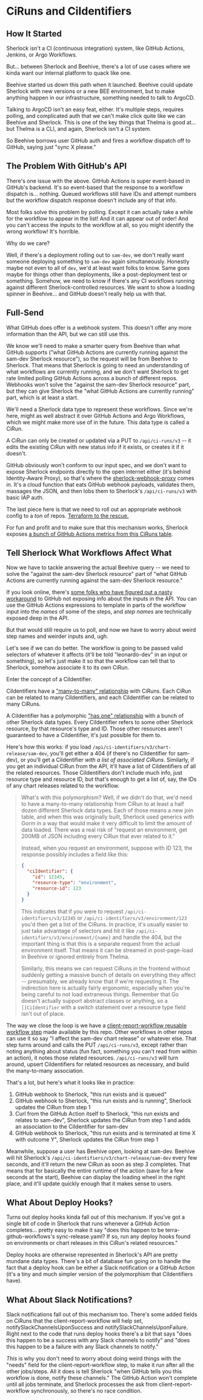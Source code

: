 # CiRuns and CiIdentifiers

## How It Started

Sherlock isn't a CI (continuous integration) system, like GitHub Actions, Jenkins, or Argo Workflows.

But... between Sherlock and Beehive, there's a lot of use cases where we kinda want our internal platform to quack like one.

Beehive started us down this path when it launched. Beehive could update Sherlock with new versions or a new BEE environment, but to make anything happen in our infrastructure, something needed to talk to ArgoCD.

Talking to ArgoCD isn't an easy feat, either. It's multiple steps, requires polling, and complicated auth that we can't make click quite like we can Beehive and Sherlock. This is one of the key things that Thelma is good at... but Thelma is a CLI, and again, Sherlock isn't a CI system.

So Beehive borrows user GitHub auth and fires a workflow dispatch off to GitHub, saying just "sync X please."

## The Problem With GitHub's API

There's one issue with the above. GitHub Actions is super event-based in GitHub's backend. It's _so_ event-based that the response to a workflow dispatch is... nothing. Queued workflows still have IDs and attempt numbers but the workflow dispatch response doesn't include any of that info.

Most folks solve this problem by polling. Except it can actually take a while for the workflow to appear in the list! And it can appear out of order! And you can't access the inputs to the workflow at all, so you might identify the wrong workflow! It's horrible.

Why do we care?

Well, if there's a deployment rolling out to `sam-dev`, we don't really want someone deploying something to `sam-dev` again simultaneously. Honestly maybe not even to all of `dev`, we'd at least want folks to know. Same goes maybe for things other than deployments, like a post-deployment test or something. Somehow, we need to know if there's any CI workflows running against different Sherlock-controlled resources. We want to show a loading spinner in Beehive... and GitHub doesn't really help us with that.

## Full-Send

What GitHub does offer is a webhook system. This doesn't offer any more information than the API, but we can still use this. 

We know we'll need to make a smarter query from Beehive than what GitHub supports ("what GitHub Actions are currently running against the sam-dev Sherlock resource"), so the request will be from Beehive to Sherlock. That means that Sherlock is going to need an understanding of what workflows are currently running, and we don't want Sherlock to get rate limited polling GitHub Actions across a bunch of different repos. Webhooks won't solve the "against the sam-dev Sherlock resource" part, but they can give Sherlock the "what GitHub Actions are currently running" part, which is at least a start.

We'll need a Sherlock data type to represent these workflows. Since we're here, might as well abstract it over GitHub Actions and Argo Workflows, which we might make more use of in the future. This data type is called a CiRun.

A CiRun can only be created or updated via a PUT to `/api/ci-runs/v3` -- it edits the existing CiRun with new status info if it exists, or creates it if it doesn't.

GitHub obviously won't conform to our input spec, and we don't want to expose Sherlock endpoints directly to the open internet either (it's behind Identity-Aware Proxy), so that's where the [sherlock-webhook-proxy](../sherlock-webhook-proxy) comes in. It's a cloud function that eats GitHub webhook payloads, validates them, massages the JSON, and then lobs them to Sherlock's `/api/ci-runs/v3` with basic IAP auth.

The last piece here is that we need to roll out an appropriate webhook config to a _ton_ of repos. [Terraform to the rescue.](https://github.com/broadinstitute/terraform-ap-deployments/blob/master/github/webhook.tf)

For fun and profit and to make sure that this mechanism works, Sherlock exposes [a bunch of GitHub Actions metrics from this CiRuns table](https://grafana.dsp-devops.broadinstitute.org/d/u9zqGE_Vk/github-actions?orgId=1).

## Tell Sherlock What Workflows Affect What

Now we have to tackle answering the actual Beehive query -- we need to solve the "against the sam-dev Sherlock resource" part of "what GitHub Actions are currently running against the sam-dev Sherlock resource."

If you look online, there's [some folks who have figured out a nasty workaround](https://stackoverflow.com/questions/69479400/get-run-id-after-triggering-a-github-workflow-dispatch-event) to GitHub not exposing info about the inputs in the API. You can use the GitHub Actions expressions to template in parts of the workflow input into the _names_ of some of the steps, and _step names_ are technically exposed deep in the API.

But that would still require us to poll, and now we have to worry about weird step names and weirder inputs and, ugh.

Let's see if we can do better. The workflow is going to be passed valid selectors of whatever it affects (it'll be told "leonardo-dev" in an input or something), so let's just make it so that the workflow can tell that to Sherlock, somehow associate it to its own CiRun.

Enter the concept of a CiIdentifier. 

CiIdentifiers have a ["many-to-many" relationship](https://gorm.io/docs/many_to_many.html) with CiRuns. Each CiRun can be related to many CiIdentifiers, and each CiIdentifier can be related to many CiRuns. 

A CiIdentifier has a polymorphic ["has one" relationship](https://gorm.io/docs/has_one.html#Polymorphism-Association) with a bunch of other Sherlock data types. Every CiIdentifier refers to some other Sherlock resource, by that resource's type and ID. Those other resources aren't guaranteed to have a CiIdentifier, it's just possible for them to.

Here's how this works: if you load `/api/ci-identifiers/v3/chart-release/sam-dev`, you'll get either a 404 (if there's no CiIdentifier for sam-dev), or you'll get a CiIdentifier _with a list of associated CiRuns_. Similarly, if you get an individual CiRun from the API, it'll have a list of CiIdentifiers of all the related resources. Those CiIdentifiers don't include much info, just resource type and resource ID, but that's enough to get a list of, say, the IDs of any chart releases related to the workflow.

> What's with this polymorphism? Well, if we didn't do that, we'd need to have a many-to-many relationship from CiRun to at least a half dozen different Sherlock data types. Each of those means a new join table, and when this was originally built, Sherlock used generics with Gorm in a way that would make it very difficult to limit the amount of data loaded. There was a real risk of "request an environment, get 200MB of JSON including every CiRun that ever related to it."
> 
> Instead, when you request an environment, suppose with ID 123, the response possibly includes a field like this:
> ```json
> {
>   "ciIdentifier": {
>     "id": 12345,
>     "resource-type": "environment",
>     "resource-id": 123
>   }
> }
> ```
> 
> This indicates that if you were to request `/api/ci-identifiers/v3/12345` or `/api/ci-identifiers/v3/environment/123` you'd then get a list of the CiRuns. In practice, it's usually easier to just take advantage of selectors and hit it like `/api/ci-identifiers/v3/environment/{name}` and handle the 404, but the important thing is that this is a separate request from the actual environment itself. That means it can be streamed in post-page-load in Beehive or ignored entirely from Thelma.
> 
> Similarly, this means we can request CiRuns in the frontend without suddenly getting a massive bunch of details on everything they affect -- presumably, we already know that if we're requesting it. The indirection here is actually fairly ergonomic, especially when you're being careful to not load extraneous things. Remember that Go doesn't actually support abstract classes or anything, so a `[]CiIdentifier` with a switch statement over a resource type field isn't out of place.

The way we close the loop is we have a [client-report-workflow reusable workflow step](../.github/workflows/client-report-workflow.yaml) made available by this repo. Other workflows in other repos can use it so say "I affect the sam-dev chart release" or whatever else. That step turns around and calls the PUT `/api/ci-runs/v3`, except rather than noting anything about status (fun fact, something you can't read from within an action), it notes those related resources. `/api/ci-runs/v3` will turn around, upsert CiIdentifiers for related resources as necessary, and build the many-to-many association.

That's a lot, but here's what it looks like in practice:

1. GitHub webhook to Sherlock, "this run exists and is queued"
2. GitHub webhook to Sherlock, "this run exists and is running", Sherlock updates the CiRun from step 1
3. Curl from the GitHub Action itself to Sherlock, "this run exists and relates to sam-dev", Sherlock updates the CiRun from step 1 and adds an association to the CiIdentifier for sam-dev
4. GitHub webhook to Sherlock, "this run exists and is terminated at time X with outcome Y", Sherlock updates the CiRun from step 1

Meanwhile, suppose a user has Beehive open, looking at sam-dev. Beehive will hit Sherlock's `/api/ci-identifiers/v3/chart-release/sam-dev` every few seconds, and it'll return the new CiRun as soon as step 3 completes. That means that for basically the entire runtime of the action (save for a few seconds at the start), Beehive can display the loading wheel in the right place, and it'll update quickly enough that it makes sense to users.

## What About Deploy Hooks?

Turns out deploy hooks kinda fall out of this mechanism. If you've got a single bit of code in Sherlock that runs whenever a GitHub Action completes... pretty easy to make it say "does this happen to be terra-github-workflows's sync-release.yaml? If so, run any deploy hooks found on environments or chart releases in this CiRun's related resources."

Deploy hooks are otherwise represented in Sherlock's API are pretty mundane data types. There's a bit of database fun going on to handle the fact that a deploy hook can be either a Slack notification or a GitHub Action (it's a tiny and much simpler version of the polymorphism that CiIdentifiers have).

## What About Slack Notifications?

Slack notifications fall out of this mechanism too. There's some added fields on CiRuns that the client-report-workflow will help set, notifySlackChannelsUponSuccess and notifySlackChannelsUponFailure. Right next to the code that runs deploy hooks there's a bit that says "does this happen to be a success with any Slack channels to notify" and "does this happen to be a failure with any Slack channels to notify."

_This_ is why you don't need to worry about doing weird things with the "needs" field for the client-report-workflow step, to make it run after all the other jobs/steps. All it does is tell Sherlock "when GitHub tells you this workflow is done, notify these channels." The GitHub Action won't complete until all jobs terminate, and Sherlock processes the ask from client-report-workflow synchronously, so there's no race condition.